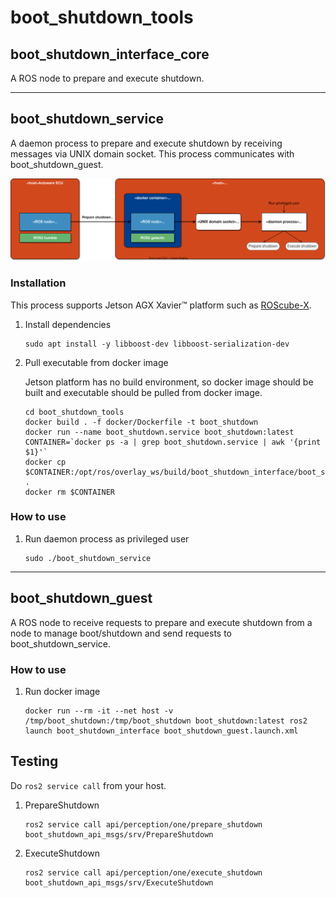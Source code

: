 # boot_shutdown_tools

## boot_shutdown_interface_core

A ROS node to prepare and execute shutdown.

---

## boot_shutdown_service

A daemon process to prepare and execute shutdown by receiving messages via UNIX domain socket.
This process communicates with boot_shutdown_guest.

![Block diagram](images/boot_shutodwn.drawio.svg)

### Installation

This process supports Jetson AGX Xavier™ platform such as [ROScube-X](https://www.adlinktech.com/Products/ROS2_Solution/ROS2_Controller/ROScube-X).

1. Install dependencies

   ```console
   sudo apt install -y libboost-dev libboost-serialization-dev
   ```

1. Pull executable from docker image

   Jetson platform has no build environment, so docker image should be built and executable should be pulled from docker image.

   ```console
   cd boot_shutdown_tools
   docker build . -f docker/Dockerfile -t boot_shutdown
   docker run --name boot_shutdown.service boot_shutdown:latest
   CONTAINER=`docker ps -a | grep boot_shutdown.service | awk '{print $1}'`
   docker cp $CONTAINER:/opt/ros/overlay_ws/build/boot_shutdown_interface/boot_shutdown_service .
   docker rm $CONTAINER
   ```

### How to use

1. Run daemon process as privileged user

   ```console
   sudo ./boot_shutdown_service
   ```

---

## boot_shutdown_guest

A ROS node to receive requests to prepare and execute shutdown from a node to manage boot/shutdown and send requests to boot_shutdown_service.

### How to use

1. Run docker image

   ```console
   docker run --rm -it --net host -v /tmp/boot_shutdown:/tmp/boot_shutdown boot_shutdown:latest ros2 launch boot_shutdown_interface boot_shutdown_guest.launch.xml
   ```

## Testing

Do `ros2 service call` from your host.

1. PrepareShutdown

   ```console
   ros2 service call api/perception/one/prepare_shutdown boot_shutdown_api_msgs/srv/PrepareShutdown
   ```

1. ExecuteShutdown

   ```console
   ros2 service call api/perception/one/execute_shutdown boot_shutdown_api_msgs/srv/ExecuteShutdown
   ```